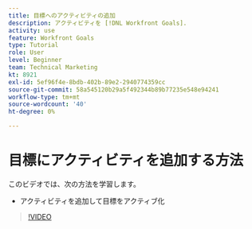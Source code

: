 ```yaml
---
title: 目標へのアクティビティの追加
description: アクティビティを [!DNL Workfront Goals].
activity: use
feature: Workfront Goals
type: Tutorial
role: User
level: Beginner
team: Technical Marketing
kt: 8921
exl-id: 5ef96f4e-8bdb-402b-89e2-2940774359cc
source-git-commit: 58a545120b29a5f492344b89b77235e548e94241
workflow-type: tm+mt
source-wordcount: '40'
ht-degree: 0%

---
```


# 目標にアクティビティを追加する方法

このビデオでは、次の方法を学習します。

* アクティビティを追加して目標をアクティブ化

>[!VIDEO](https://video.tv.adobe.com/v/335193/?quality=12)

